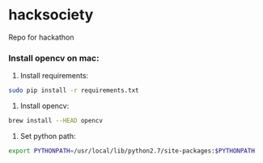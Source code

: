 # hacksociety
Repo for hackathon

### Install opencv on mac:

1. Install requirements:
```bash
sudo pip install -r requirements.txt
```

1. Install opencv:

```bash
brew install --HEAD opencv
```

1. Set python path:
```bash
export PYTHONPATH=/usr/local/lib/python2.7/site-packages:$PYTHONPATH
```
